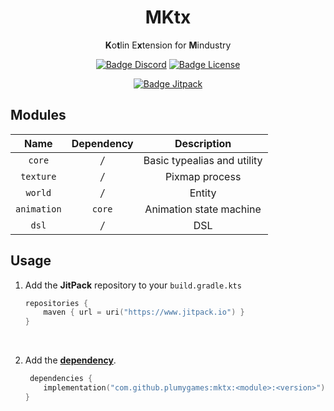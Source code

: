 <div align = center>

# MKtx

**K**o**t**lin E**x**tension for **M**industry

[![Badge Discord]][Discord]
[![Badge License]][License]

[![Badge Jitpack]][Jitpack]

</div>

## Modules

|    Name     | Dependency |         Description         |
|:-----------:|:----------:|:---------------------------:|
|   `core`    |    */*     | Basic typealias and utility |
|  `texture`  |    */*     |       Pixmap process        |
|   `world`   |    */*     |           Entity            |
| `animation` |   `core`   |   Animation state machine   |
|    `dsl`    |    */*     |             DSL             |

## Usage

1. Add the **JitPack** repository to your `build.gradle.kts`

    ```Kotlin
    repositories {
        maven { url = uri("https://www.jitpack.io") }
    }
    ```

    <br>

2. Add the **[dependency][Jitpack]**.

    ```Kotlin
     dependencies {
        implementation("com.github.plumygames:mktx:<module>:<version>")
    }
    ```

<br>


<!----------------------------------------------------------------------------->

[Jitpack]: https://jitpack.io/#plumygames/mktx

[Discord]: https://discord.gg/PDwyxM3waw

[License]: LICENSE


<!----------------------------------[ Badges ]--------------------------------->

[Badge Discord]: https://img.shields.io/discord/937228972041842718?color=454fc1&label=Discord&logo=Discord&style=for-the-badge&logoColor=white&labelColor=5865F2

[Badge License]: https://img.shields.io/badge/License-GPL3-015d93.svg?style=for-the-badge&labelColor=blue&logoColor=white&logo=GNU

[Badge Jitpack]: https://jitpack.io/v/plumygames/mkutils.svg?style=flat
